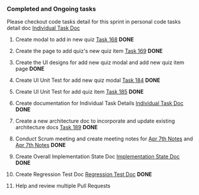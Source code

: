 ### Completed and Ongoing tasks

Please checkout code tasks detail for this sprint in personal code tasks detail doc [Individual Task Doc](/doc/individual_submission/sprint%203/trangv_code_task_doc.md)

1. Create modal to add in new quiz [Task 168](https://github.com/MUN-COMP6905/project-eteam/issues/168) **DONE**

2. Create the page to add quiz's new quiz item [Task 169](https://github.com/MUN-COMP6905/project-eteam/issues/169) **DONE**

3. Create the UI designs for add new quiz modal and add new quiz item page **DONE**

4. Create UI Unit Test for add new quiz modal [Task 184](https://github.com/MUN-COMP6905/project-eteam/issues/184) **DONE**

5. Create UI Unit Test for add quiz item [Task 185](https://github.com/MUN-COMP6905/project-eteam/issues/185) **DONE**

5. Create documentation for Individual Task Details [Individual Task Doc](/doc/individual_submission/sprint%203/trangv_code_task_doc.md) **DONE**

6. Create a new architecture doc to incorporate and update existing architecture docs [Task 189](https://github.com/MUN-COMP6905/project-eteam/issues/189) **DONE**

7. Conduct Scrum meeting and create meeting notes for [Apr 7th Notes](/doc/meeting_notes/sprint3_apr7.md) and [Apr 7th Notes](/doc/meeting_notes/sprint3_apr3.md)  **DONE**

8. Create Overall Implementation State Doc [Implementation State Doc](/doc/implementationState.md) **DONE**

9. Create Regression Test Doc [Regression Test Doc](/doc/regression_test.md) **DONE**

8. Help and review multiple Pull Requests